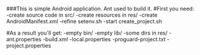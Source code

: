 ###This is simple Android application. 
Ant used to build it.
#First you need:
-create source code in src/
-create resources in res/
-create AndroidManifest.xml
-refine setenv.sh
-start create_project.sh

#As a result you'll get:
-empty bin/
-empty lib/
-some dirs in res/
-ant.properties
-build.xml
-local.properties
-proguard-project.txt
-project.properties


